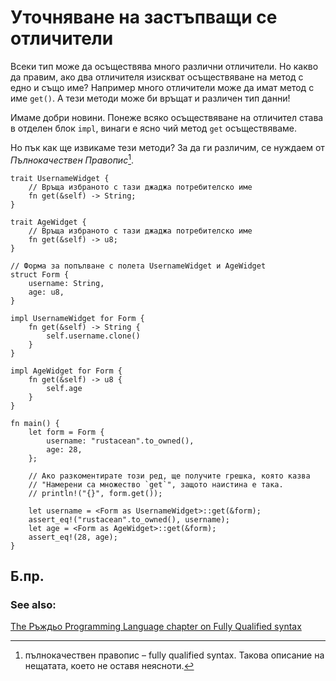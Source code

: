 # Уточняване на застъпващи се отличители 

Всеки тип може да осъществява много различни отличители. Но какво да правим,
ако два отличителя изискват осъществяване на метод с едно и също име? Например
много отличители може да имат метод с име `get()`. А тези методи може би връщат
и различен тип данни!

Имаме добри новини. Понеже всяко осъществяване на отличител става в отделен
блок `impl`, винаги е ясно чий метод `get` осъществяваме.

Но пък как ще извикаме тези методи? За да ги различим, се нуждаем от
_Пълнокачествен Правопис_[^fully_qualified].

```rust,editable
trait UsernameWidget {
    // Връща избраното с тази джаджа потребителско име
    fn get(&self) -> String;
}

trait AgeWidget {
    // Връща избраното с тази джаджа потребителско име
    fn get(&self) -> u8;
}

// Форма за попълване с полета UsernameWidget и AgeWidget
struct Form {
    username: String,
    age: u8,
}

impl UsernameWidget for Form {
    fn get(&self) -> String {
        self.username.clone()
    }
}

impl AgeWidget for Form {
    fn get(&self) -> u8 {
        self.age
    }
}

fn main() {
    let form = Form {
        username: "rustacean".to_owned(),
        age: 28,
    };

    // Ако разкоментирате този ред, ще получите грешка, която казва
    // "Намерени са множество `get`", защото наистина е така.
    // println!("{}", form.get());

    let username = <Form as UsernameWidget>::get(&form);
    assert_eq!("rustacean".to_owned(), username);
    let age = <Form as AgeWidget>::get(&form);
    assert_eq!(28, age);
}
```

## Б.пр.

[^fully_qualified]: пълнокачествен правопис – fully qualified syntax. Такова описание на нещатата, което не оставя неясноти.

### See also:

[The Ръждьо Programming Language chapter on Fully Qualified syntax][trpl_fqsyntax]

[trpl_fqsyntax]: https://doc.rust-lang.org/book/ch19-03-advanced-traits.html#fully-qualified-syntax-for-disambiguation-calling-methods-with-the-same-name
